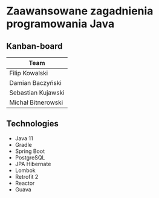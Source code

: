 # Zaawansowane zagadnienia programowania Java

## Kanban-board

| Team | 
| ------ |
| Filip Kowalski |
| Damian Baczyński |
| Sebastian Kujawski |
| Michał Bitnerowski | 

## Technologies
<ul>
    <li>Java 11</li>
    <li>Gradle</li>
    <li>Spring Boot</li>
    <li>PostgreSQL</li>
    <li>JPA Hibernate</li>
    <li>Lombok</li>
    <li>Retrofit 2</li>
    <li>Reactor</li>
    <li>Guava</li>
</ul>


